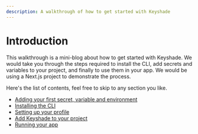 ```yaml
---
description: A walkthrough of how to get started with Keyshade
---
```


# Introduction

This walkthrough is a mini-blog about how to get started with Keyshade. We would take you through the steps required to install the CLI, add secrets and variables to your project, and finally to use them in your app. We would be using a Next.js project to demonstrate the process.

Here's the list of contents, feel free to skip to any section you like.

- [Adding your first secret, variable and environment](adding-your-first-secret-and-variable.md)
- [Installing the CLI](installing-the-cli.md)
- [Setting up your profile](setting-up-your-profile.md)
- [Add Keyshade to your project](add-keyshade-to-your-project.md)
- [Running your app](running-your-app.md)

